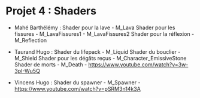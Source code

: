 # Projet 4 : Shaders

- Mahé Barthélémy : 
      Shader pour la lave - M_Lava
      Shader pour les fissures - M_LavaFissures1 - M_LavaFissures2
      Shader pour la réflexion - M_Reflection

- Taurand Hugo : 
     Shader du lifepack - M_Liquid
     Shader du bouclier - M_Shield
     Shader pour les dégâts reçus - M_Character_EmissiveStone
     Shader de morts - M_Death - https://www.youtube.com/watch?v=3w-3pI-Wu5Q

- Vincens Hugo :
      Shader du spawner - M_Spawner - https://www.youtube.com/watch?v=pSRM3n14k3A
